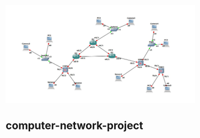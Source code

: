 ![photo](https://github.com/mertfozzy/computer-network-project/blob/main/mert.jpg?raw=true)
# computer-network-project
